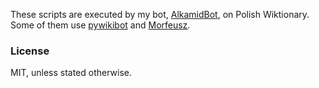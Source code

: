 These scripts are executed by my bot, [AlkamidBot](https://pl.wiktionary.org/wiki/Wikipedysta:AlkamidBot), on Polish Wiktionary. Some of them use [pywikibot](https://github.com/wikimedia/pywikibot-core) and [Morfeusz](http://sgjp.pl/morfeusz/).

### License

MIT, unless stated otherwise.